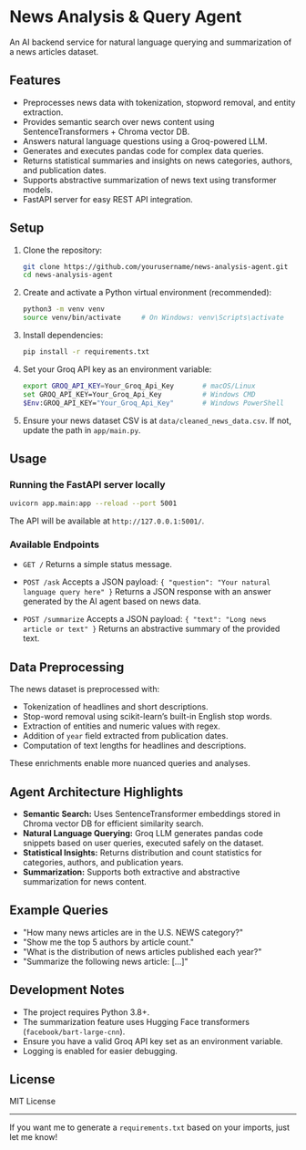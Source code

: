 # News Analysis & Query Agent

An AI backend service for natural language querying and summarization of a news articles dataset.

## Features

* Preprocesses news data with tokenization, stopword removal, and entity extraction.
* Provides semantic search over news content using SentenceTransformers + Chroma vector DB.
* Answers natural language questions using a Groq-powered LLM.
* Generates and executes pandas code for complex data queries.
* Returns statistical summaries and insights on news categories, authors, and publication dates.
* Supports abstractive summarization of news text using transformer models.
* FastAPI server for easy REST API integration.

## Setup

1. Clone the repository:

   ```bash
   git clone https://github.com/yourusername/news-analysis-agent.git
   cd news-analysis-agent
   ```

2. Create and activate a Python virtual environment (recommended):

   ```bash
   python3 -m venv venv
   source venv/bin/activate     # On Windows: venv\Scripts\activate
   ```

3. Install dependencies:

   ```bash
   pip install -r requirements.txt
   ```

4. Set your Groq API key as an environment variable:

   ```bash
   export GROQ_API_KEY=Your_Groq_Api_Key       # macOS/Linux
   set GROQ_API_KEY=Your_Groq_Api_Key          # Windows CMD
   $Env:GROQ_API_KEY="Your_Groq_Api_Key"       # Windows PowerShell
   ```

5. Ensure your news dataset CSV is at `data/cleaned_news_data.csv`. If not, update the path in `app/main.py`.

## Usage

### Running the FastAPI server locally

```bash
uvicorn app.main:app --reload --port 5001
```

The API will be available at `http://127.0.0.1:5001/`.

### Available Endpoints

* `GET /`
  Returns a simple status message.

* `POST /ask`
  Accepts a JSON payload: `{ "question": "Your natural language query here" }`
  Returns a JSON response with an answer generated by the AI agent based on news data.

* `POST /summarize`
  Accepts a JSON payload: `{ "text": "Long news article or text" }`
  Returns an abstractive summary of the provided text.

## Data Preprocessing

The news dataset is preprocessed with:

* Tokenization of headlines and short descriptions.
* Stop-word removal using scikit-learn’s built-in English stop words.
* Extraction of entities and numeric values with regex.
* Addition of `year` field extracted from publication dates.
* Computation of text lengths for headlines and descriptions.

These enrichments enable more nuanced queries and analyses.

## Agent Architecture Highlights

* **Semantic Search:** Uses SentenceTransformer embeddings stored in Chroma vector DB for efficient similarity search.
* **Natural Language Querying:** Groq LLM generates pandas code snippets based on user queries, executed safely on the dataset.
* **Statistical Insights:** Returns distribution and count statistics for categories, authors, and publication years.
* **Summarization:** Supports both extractive and abstractive summarization for news content.

## Example Queries

* "How many news articles are in the U.S. NEWS category?"
* "Show me the top 5 authors by article count."
* "What is the distribution of news articles published each year?"
* "Summarize the following news article: \[...]"

## Development Notes

* The project requires Python 3.8+.
* The summarization feature uses Hugging Face transformers (`facebook/bart-large-cnn`).
* Ensure you have a valid Groq API key set as an environment variable.
* Logging is enabled for easier debugging.

## License

MIT License

---

If you want me to generate a `requirements.txt` based on your imports, just let me know!
